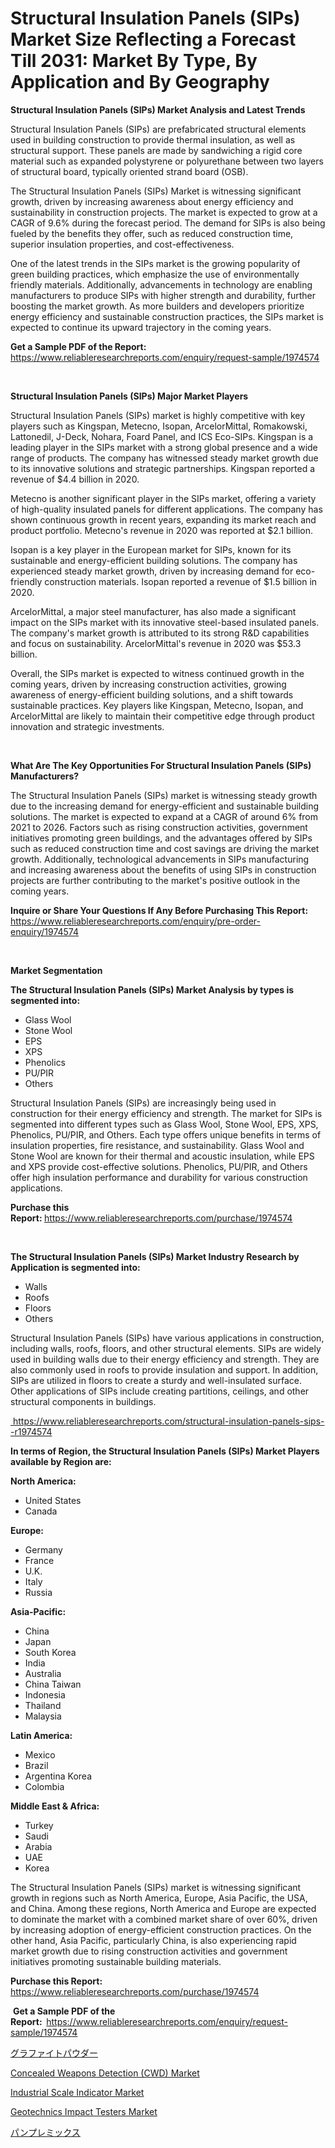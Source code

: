 <p><h1>Structural Insulation Panels (SIPs) Market Size Reflecting a Forecast Till 2031: Market By Type, By Application and By Geography</h1></p><p><strong>Structural Insulation Panels (SIPs) Market Analysis and Latest Trends</strong></p>
<p><p>Structural Insulation Panels (SIPs) are prefabricated structural elements used in building construction to provide thermal insulation, as well as structural support. These panels are made by sandwiching a rigid core material such as expanded polystyrene or polyurethane between two layers of structural board, typically oriented strand board (OSB).</p><p>The Structural Insulation Panels (SIPs) Market is witnessing significant growth, driven by increasing awareness about energy efficiency and sustainability in construction projects. The market is expected to grow at a CAGR of 9.6% during the forecast period. The demand for SIPs is also being fueled by the benefits they offer, such as reduced construction time, superior insulation properties, and cost-effectiveness.</p><p>One of the latest trends in the SIPs market is the growing popularity of green building practices, which emphasize the use of environmentally friendly materials. Additionally, advancements in technology are enabling manufacturers to produce SIPs with higher strength and durability, further boosting the market growth. As more builders and developers prioritize energy efficiency and sustainable construction practices, the SIPs market is expected to continue its upward trajectory in the coming years.</p></p>
<p><strong>Get a Sample PDF of the Report:&nbsp;</strong> <a href="https://www.reliableresearchreports.com/enquiry/request-sample/1974574">https://www.reliableresearchreports.com/enquiry/request-sample/1974574</a></p>
<p>&nbsp;</p>
<p><strong>Structural Insulation Panels (SIPs) Major Market Players</strong></p>
<p><p>Structural Insulation Panels (SIPs) market is highly competitive with key players such as Kingspan, Metecno, Isopan, ArcelorMittal, Romakowski, Lattonedil, J-Deck, Nohara, Foard Panel, and ICS Eco-SIPs. Kingspan is a leading player in the SIPs market with a strong global presence and a wide range of products. The company has witnessed steady market growth due to its innovative solutions and strategic partnerships. Kingspan reported a revenue of $4.4 billion in 2020.</p><p>Metecno is another significant player in the SIPs market, offering a variety of high-quality insulated panels for different applications. The company has shown continuous growth in recent years, expanding its market reach and product portfolio. Metecno's revenue in 2020 was reported at $2.1 billion.</p><p>Isopan is a key player in the European market for SIPs, known for its sustainable and energy-efficient building solutions. The company has experienced steady market growth, driven by increasing demand for eco-friendly construction materials. Isopan reported a revenue of $1.5 billion in 2020.</p><p>ArcelorMittal, a major steel manufacturer, has also made a significant impact on the SIPs market with its innovative steel-based insulated panels. The company's market growth is attributed to its strong R&D capabilities and focus on sustainability. ArcelorMittal's revenue in 2020 was $53.3 billion.</p><p>Overall, the SIPs market is expected to witness continued growth in the coming years, driven by increasing construction activities, growing awareness of energy-efficient building solutions, and a shift towards sustainable practices. Key players like Kingspan, Metecno, Isopan, and ArcelorMittal are likely to maintain their competitive edge through product innovation and strategic investments.</p></p>
<p>&nbsp;</p>
<p><strong>What Are The Key Opportunities For Structural Insulation Panels (SIPs) Manufacturers?</strong></p>
<p><p>The Structural Insulation Panels (SIPs) market is witnessing steady growth due to the increasing demand for energy-efficient and sustainable building solutions. The market is expected to expand at a CAGR of around 6% from 2021 to 2026. Factors such as rising construction activities, government initiatives promoting green buildings, and the advantages offered by SIPs such as reduced construction time and cost savings are driving the market growth. Additionally, technological advancements in SIPs manufacturing and increasing awareness about the benefits of using SIPs in construction projects are further contributing to the market's positive outlook in the coming years.</p></p>
<p><strong>Inquire or Share Your Questions If Any Before Purchasing This Report:</strong> <a href="https://www.reliableresearchreports.com/enquiry/pre-order-enquiry/1974574">https://www.reliableresearchreports.com/enquiry/pre-order-enquiry/1974574</a></p>
<p>&nbsp;</p>
<p><strong>Market Segmentation</strong></p>
<p><strong>The Structural Insulation Panels (SIPs) Market Analysis by types is segmented into:</strong></p>
<p><ul><li>Glass Wool</li><li>Stone Wool</li><li>EPS</li><li>XPS</li><li>Phenolics</li><li>PU/PIR</li><li>Others</li></ul></p>
<p><p>Structural Insulation Panels (SIPs) are increasingly being used in construction for their energy efficiency and strength. The market for SIPs is segmented into different types such as Glass Wool, Stone Wool, EPS, XPS, Phenolics, PU/PIR, and Others. Each type offers unique benefits in terms of insulation properties, fire resistance, and sustainability. Glass Wool and Stone Wool are known for their thermal and acoustic insulation, while EPS and XPS provide cost-effective solutions. Phenolics, PU/PIR, and Others offer high insulation performance and durability for various construction applications.</p></p>
<p><strong>Purchase this Report:&nbsp;</strong><a href="https://www.reliableresearchreports.com/purchase/1974574">https://www.reliableresearchreports.com/purchase/1974574</a></p>
<p>&nbsp;</p>
<p><strong>The Structural Insulation Panels (SIPs) Market Industry Research by Application is segmented into:</strong></p>
<p><ul><li>Walls</li><li>Roofs</li><li>Floors</li><li>Others</li></ul></p>
<p><p>Structural Insulation Panels (SIPs) have various applications in construction, including walls, roofs, floors, and other structural elements. SIPs are widely used in building walls due to their energy efficiency and strength. They are also commonly used in roofs to provide insulation and support. In addition, SIPs are utilized in floors to create a sturdy and well-insulated surface. Other applications of SIPs include creating partitions, ceilings, and other structural components in buildings.</p></p>
<p><a href="https://www.reliableresearchreports.com/structural-insulation-panels-sips--r1974574">&nbsp;https://www.reliableresearchreports.com/structural-insulation-panels-sips--r1974574</a></p>
<p><strong>In terms of Region, the Structural Insulation Panels (SIPs) Market Players available by Region are:</strong></p>
<p>
    <p> <strong> North America: </strong>
        <ul>
            <li>United States</li>
            <li>Canada</li>
        </ul>
        </p> 
    <p> <strong> Europe: </strong>
        <ul>
            <li>Germany</li>
            <li>France</li>
            <li>U.K.</li>
            <li>Italy</li>
            <li>Russia</li>
        </ul>
        </p> 
    <p> <strong> Asia-Pacific: </strong>
        <ul>
            <li>China</li>
            <li>Japan</li>
            <li>South Korea</li>
            <li>India</li>
            <li>Australia</li>
            <li>China Taiwan</li>
            <li>Indonesia</li>
            <li>Thailand</li>
            <li>Malaysia</li>
        </ul>
        </p> 
    <p> <strong> Latin America: </strong>
        <ul>
            <li>Mexico</li>
            <li>Brazil</li>
            <li>Argentina Korea</li>
            <li>Colombia</li>
        </ul>
        </p> 
    <p> <strong> Middle East & Africa: </strong>
        <ul>
            <li>Turkey</li>
            <li>Saudi</li>
            <li>Arabia</li>
            <li>UAE</li>
            <li>Korea</li>
        </ul>
    </p>
    </p>
<p><p>The Structural Insulation Panels (SIPs) market is witnessing significant growth in regions such as North America, Europe, Asia Pacific, the USA, and China. Among these regions, North America and Europe are expected to dominate the market with a combined market share of over 60%, driven by increasing adoption of energy-efficient construction practices. On the other hand, Asia Pacific, particularly China, is also experiencing rapid market growth due to rising construction activities and government initiatives promoting sustainable building materials.</p></p>
<p><strong>Purchase this Report: </strong><a href="https://www.reliableresearchreports.com/purchase/1974574">https://www.reliableresearchreports.com/purchase/1974574</a></p>
<p>&nbsp;<strong>Get a Sample PDF of the Report:&nbsp;&nbsp;</strong><a href="https://www.reliableresearchreports.com/enquiry/request-sample/1974574">https://www.reliableresearchreports.com/enquiry/request-sample/1974574</a></p>
<p><strong></strong></p>
<p><p><a href="https://medium.com/@nicosmitham2023/%E3%82%B0%E3%83%A9%E3%83%95%E3%82%A1%E3%82%A4%E3%83%88%E3%83%91%E3%82%A6%E3%83%80%E3%83%BC%E5%B8%82%E5%A0%B4%E3%81%AE%E3%82%B7%E3%82%A7%E3%82%A2%E3%81%AE%E9%80%B2%E5%8C%96%E3%81%A8%E5%B8%82%E5%A0%B4%E6%88%90%E9%95%B7%E3%81%AE%E3%83%88%E3%83%AC%E3%83%B3%E3%83%892024%E5%B9%B4-2031%E5%B9%B4-38bfdcbc2f3e">グラファイトパウダー</a></p><p><a href="https://www.linkedin.com/pulse/concealed-weapons-detection-cwd-market-key-successful-business-z0y3e?trackingId=zpqhtVrgWFpjRU0%2Fa7ylmw%3D%3D">Concealed Weapons Detection (CWD) Market</a></p><p><a href="https://github.com/dimitrishawkinswaynenp91rgz/Market-Research-Report-List-2/blob/main/industrial-scale-indicator-market.md">Industrial Scale Indicator Market</a></p><p><a href="https://www.linkedin.com/pulse/geotechnics-impact-testers-market-furnishes-information-share-kthue?trackingId=NNijLV9iiioooyOBAcXIww%3D%3D">Geotechnics Impact Testers Market</a></p><p><a href="https://medium.com/@oswaldoavarro768546/%E3%83%91%E3%83%B3%E3%83%97%E3%83%AC%E3%83%9F%E3%83%83%E3%82%AF%E3%82%B9%E5%B8%82%E5%A0%B4-%E5%B8%82%E5%A0%B4cagr-%E5%B8%82%E5%A0%B4%E3%83%88%E3%83%AC%E3%83%B3%E3%83%89-%E3%81%8A%E3%82%88%E3%81%B3%E6%88%90%E9%95%B7%E6%88%A6%E7%95%A5%E3%81%AB%E9%96%A2%E3%81%99%E3%82%8B%E6%B4%9E%E5%AF%9F-ee06837ca96d">パンプレミックス</a></p></p>